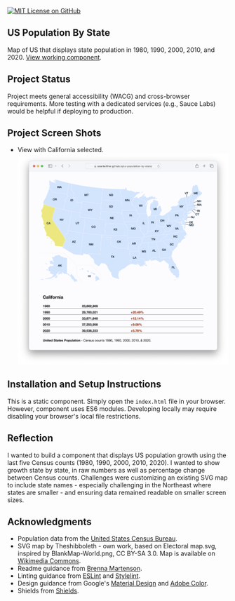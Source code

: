 [![MIT License on GitHub](https://img.shields.io/github/license/seankelliher/us-population-by-state?style=flat-square)](/LICENSE.txt)
## US Population By State

Map of US that displays state population in 1980, 1990, 2000, 2010, and 2020. [View working component](https://seankelliher.github.io/us-population-by-state/).

## Project Status

Project meets general accessibility (WACG) and cross-browser requirements. More testing with a dedicated services (e.g., Sauce Labs) would be helpful if deploying to production.

## Project Screen Shots

* View with California selected.
![screen shot of project](/screenshots/us-population-by-state-screenshot1.png?s=600)

## Installation and Setup Instructions

This is a static component. Simply open the `index.html` file in your browser. However, component uses ES6 modules. Developing locally may require disabling your browser's local file restrictions.

## Reflection

I wanted to build a component that displays US population growth using the last five Census counts (1980, 1990, 2000, 2010, 2020). I wanted to show growth state by state, in raw numbers as well as percentage change between Census counts. Challenges were customizing an existing SVG map to include state names - especially challenging in the Northeast where states are smaller - and ensuring data remained readable on smaller screen sizes.

## Acknowledgments

* Population data from the [United States Census Bureau](https://www.census.gov).
* SVG map by Theshibboleth - own work, based on Electoral map.svg, inspired by BlankMap-World.png, CC BY-SA 3.0. Map is available on [Wikimedia Commons](https://commons.wikimedia.org/w/index.php?curid=941237).
* Readme guidance from [Brenna Martenson](https://gist.github.com/martensonbj/6bf2ec2ed55f5be723415ea73c4557c4).
* Linting guidance from [ESLint](https://eslint.org) and [Stylelint](https://stylelint.io).
* Design guidance from Google's [Material Design](https://material.io/design) and [Adobe Color](https://color.adobe.com/trends).
* Shields from [Shields](https://shields.io).